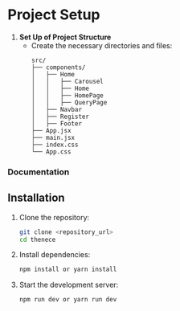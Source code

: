 # Project Setup

1. **Set Up of Project Structure**
   - Create the necessary directories and files:
     ```
     src/
     ├── components/
     │   ├── Home
     │   │   ├── Carousel
     │   │   ├── Home
     │   │   ├── HomePage
     │   │   ├── QueryPage
     │   ├── Navbar
     │   ├── Register
     │   ├── Footer
     ├── App.jsx
     ├── main.jsx
     ├── index.css
     └── App.css
     
     ```

### Documentation

## Installation

1. Clone the repository:
   ```bash
   git clone <repository_url>
   cd thenece
   ```

2. Install dependencies:
   ```bash
   npm install or yarn install
   ```

3. Start the development server:
   ```bash
   npm run dev or yarn run dev
   ```

